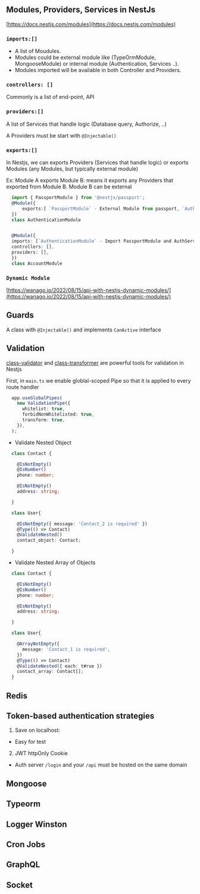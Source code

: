 ## Modules, Providers, Services in NestJs

[https://docs.nestjs.com/modules](https://docs.nestjs.com/modules)

### `imports:[]`

- A list of Moudules.
- Modules could be external module like (TypeOrmModule, MongooseModule) or internal module (Authentication, Services ..).
- Modules imported will be available in both Controller and Providers.

### `controllers: []`

Commonly is a list of end-point, API

### `providers:[]`

A list of Services that handle logic (Database query, Authorize, ..)

A Providers must be start with `@Injectable()`

### `exports:[]`

In Nestjs, we can exports Providers (Services that handle logic) or exports Modules (any Modules, but typically external module)

Ex: Module A exports Module B: means it exports any Providers that exported from Module B. Module B can be external

```Typescript
  import { PassportModule } from '@nestjs/passport';
  @Module({
      exports:[ `PassportModule` - External Module from passport, `AuthService` - Service that handles Authentication Logic]
  })
  class AuthenticationModule


  @Module({
  imports: [`AuthenticationModule` - Import PassportModule and AuthService],
  controllers: [],
  providers: [],
  })
  class AccountModule
```

### `Dynamic Module`

[https://wanago.io/2022/08/15/api-with-nestjs-dynamic-modules/](https://wanago.io/2022/08/15/api-with-nestjs-dynamic-modules/)

## Guards

A class with `@Injectable()` and implements `CanActive` interface

## Validation

[class-validator](https://github.com/typestack/class-validator) and [class-transformer](https://github.com/typestack/class-transformer) are powerful tools for validation in Nestjs

First, in `main.ts` we enable globlal-scoped Pipe so that it is applied to every route handler

```Typescript
  app.useGlobalPipes(
    new ValidationPipe({
      whitelist: true,
      forbidNonWhitelisted: true,
      transform: true,
    }),
  );
```

- Validate Nested Object

```Typescript
  class Contact {

    @IsNotEmpty()
    @IsNumber()
    phone: number;

    @IsNotEmpty()
    address: string;

  }

  class User{

    @IsNotEmpty({ message: 'Contact_2 is required' })
    @Type(() => Contact)
    @ValidateNested()
    contact_object: Contact;

  }
```

- Validate Nested Array of Objects

```Typescript
  class Contact {

    @IsNotEmpty()
    @IsNumber()
    phone: number;

    @IsNotEmpty()
    address: string;

  }

  class User{

    @ArrayNotEmpty({
      message: 'Contact_1 is required',
    })
    @Type(() => Contact)
    @ValidateNested({ each: t#rue })
    contact_array: Contact[];
  }
```
## Redis
## Token-based authentication strategies

1. Save on localhost: 
- Easy for test


2. JWT httpOnly Cookie
- Auth server `/login` and your `/api` must be hosted on the same domain


## Mongoose

## Typeorm

## Logger Winston

## Cron Jobs

## GraphQL

## Socket
